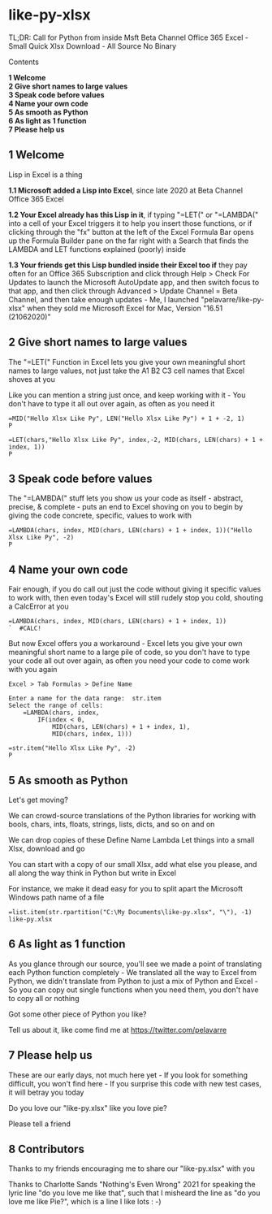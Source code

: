 # like-py-xlsx

TL;DR: Call for Python from inside Msft Beta Channel Office 365 Excel - Small Quick Xlsx Download - All Source No Binary

Contents

**1 Welcome**<br>
**2 Give short names to large values**<br>
**3 Speak code before values**<br>
**4 Name your own code**<br>
**5 As smooth as Python**<br>
**6 As light as 1 function**<br>
**7 Please help us**<br>

## 1 Welcome

Lisp in Excel is a thing

**1.1 Microsoft added a Lisp into Excel**, since late 2020 at Beta Channel Office 365 Excel

**1.2 Your Excel already has this Lisp in it**, if typing "=LET(" or "=LAMBDA(" into a cell of your Excel triggers it to help you insert those functions, or if clicking through the "fx" button at the left of the Excel Formula Bar opens up the Formula Builder pane on the far right with a Search that finds the LAMBDA and LET functions explained (poorly) inside

**1.3 Your friends get this Lisp bundled inside their Excel too if** they pay often for an Office 365 Subscription and click through Help > Check For Updates to launch the Microsoft AutoUpdate app, and then switch focus to that app, and then click through Advanced > Update Channel = Beta Channel, and then take enough updates - Me, I launched "pelavarre/like-py-xlsx" when they sold me Microsoft Excel for Mac, Version "16.51 (21062020)"

## 2 Give short names to large values

The "=LET(" Function in Excel lets you give your own meaningful short names to large values, not just take the A1 B2 C3 cell names that Excel shoves at you

Like you can mention a string just once, and keep working with it - You don't have to type it all out over again, as often as you need it

    =MID("Hello Xlsx Like Py", LEN("Hello Xlsx Like Py") + 1 + -2, 1)
    P

    =LET(chars,"Hello Xlsx Like Py", index,-2, MID(chars, LEN(chars) + 1 + index, 1))
    P

## 3 Speak code before values

The "=LAMBDA(" stuff lets you show us your code as itself - abstract, precise, & complete - puts an end to Excel shoving on you to begin by giving the code concrete, specific, values to work with

    =LAMBDA(chars, index, MID(chars, LEN(chars) + 1 + index, 1))("Hello Xlsx Like Py", -2)
    P

## 4 Name your own code

Fair enough, if you do call out just the code without giving it specific values to work with, then even today's Excel will still rudely stop you cold, shouting a CalcError at you

    =LAMBDA(chars, index, MID(chars, LEN(chars) + 1 + index, 1))
    `  #CALC!

But now Excel offers you a workaround - Excel lets you give your own meaningful short name to a large pile of code, so you don't have to type your code all out over again, as often you need your code to come work with you again

    Excel > Tab Formulas > Define Name
    
    Enter a name for the data range:  str.item
    Select the range of cells:
        =LAMBDA(chars, index,
            IF(index < 0,
                MID(chars, LEN(chars) + 1 + index, 1),
                MID(chars, index, 1)))

    =str.item("Hello Xlsx Like Py", -2)
    P

## 5 As smooth as Python

Let's get moving?

We can crowd-source translations of the Python libraries for working with bools, chars, ints, floats, strings, lists, dicts, and so on and on

We can drop copies of these Define Name Lambda Let things into a small Xlsx, download and go

You can start with a copy of our small Xlsx, add what else you please, and all along the way think in Python but write in Excel

For instance, we make it dead easy for you to split apart the Microsoft Windows path name of a file

    =list.item(str.rpartition("C:\My Documents\like-py.xlsx", "\"), -1)
    like-py.xlsx

## 6 As light as 1 function

As you glance through our source, you'll see we made a point of translating each Python function completely - We translated all the way to Excel from Python, we didn't translate from Python to just a mix of Python and Excel - So you can copy out single functions when you need them, you don't have to copy all or nothing

Got some other piece of Python you like?

Tell us about it, like come find me at https://twitter.com/pelavarre

## 7 Please help us

These are our early days, not much here yet - If you look for something difficult, you won't find here - If you surprise this code with new test cases, it will betray you today

Do you love our "like-py.xlsx" like you love pie?

Please tell a friend

## 8 Contributors

Thanks to my friends encouraging me to share our "like-py.xlsx" with you

Thanks to Charlotte Sands "Nothing's Even Wrong" 2021 for speaking the lyric line "do you love me like that", such that I misheard the line as "do you love me like Pie?", which is a line I like lots : -)
